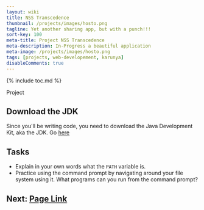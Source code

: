 ```yaml
---
layout: wiki
title: NSS Transcedence
thumbnail: /projects/images/hosto.png
tagline: Yet another sharing app, but with a punch!!!
sort-key: 100
meta-title: Project NSS Transcedence
meta-description: In-Progress a beautiful application
meta-image: /projects/images/hosto.png
tags: [projects, web-developement, karunya]
disableComments: true
---
```


{% include toc.md %}

Project 

## Download the JDK

Since you'll be writing code, you need to download the Java Development Kit, aka the JDK. Go [here]()

## Tasks

- Explain in your own words what the `PATH` variable is.
- Practice using the command prompt by navigating around your file system using it. What programs can you run from the command prompt?

## Next: [Page Link](/projects/hosto)

